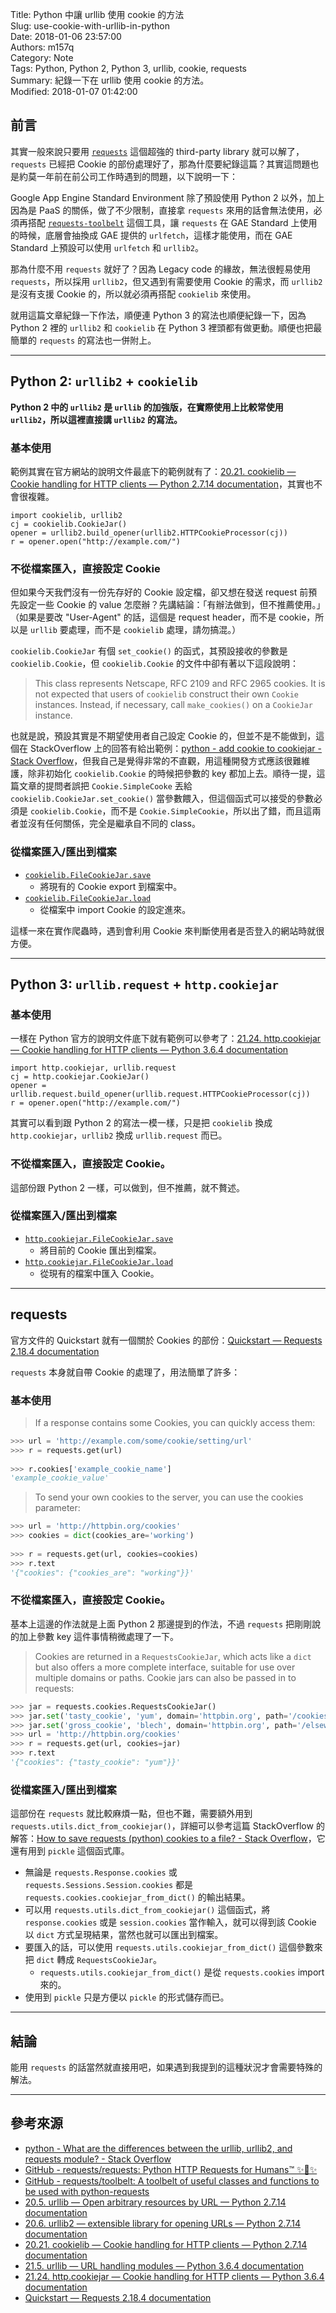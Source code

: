 Title: Python 中讓 urllib 使用 cookie 的方法  
Slug: use-cookie-with-urllib-in-python  
Date: 2018-01-06 23:57:00  
Authors: m157q  
Category: Note  
Tags: Python, Python 2, Python 3, urllib, cookie, requests  
Summary: 紀錄一下在 urllib 使用 cookie 的方法。  
Modified: 2018-01-07 01:42:00  
  
  
## 前言  
  
其實一般來說只要用 [`requests`](https://github.com/requests/requests) 這個超強的 third-party library 就可以解了，`requests` 已經把 Cookie 的部份處理好了，那為什麼要紀錄這篇？其實這問題也是約莫一年前在前公司工作時遇到的問題，以下說明一下：  
  
Google App Engine Standard Environment 除了預設使用 Python 2 以外，加上因為是 PaaS 的關係，做了不少限制，直接拿 `requests` 來用的話會無法使用，必須再搭配 [`requests-toolbelt`](https://github.com/requests/toolbelt) 這個工具，讓 `requests` 在 GAE Standard 上使用的時候，底層會抽換成 GAE 提供的 `urlfetch`，這樣才能使用，而在 GAE Standard 上預設可以使用 `urlfetch` 和 `urllib2`。  
  
那為什麼不用 `requests` 就好了？因為 Legacy code 的緣故，無法很輕易使用 `requests`，所以採用 `urllib2`，但又遇到有需要使用 Cookie 的需求，而 `urllib2` 是沒有支援 Cookie 的，所以就必須再搭配 `cookielib` 來使用。  
  
就用這篇文章紀錄一下作法，順便連 Python 3 的寫法也順便紀錄一下，因為 Python 2 裡的 `urllib2` 和 `cookielib` 在 Python 3 裡頭都有做更動。順便也把最簡單的 `requests` 的寫法也一併附上。  
  
---  
  
## Python 2: `urllib2` + `cookielib`  
  
**Python 2 中的 `urllib2` 是 `urllib` 的加強版，在實際使用上比較常使用 `urllib2`，所以這裡直接講 `urllib2` 的寫法。**  
  
  
### 基本使用  
  
範例其實在官方網站的說明文件最底下的範例就有了：[20.21. cookielib — Cookie handling for HTTP clients — Python 2.7.14 documentation](https://docs.python.org/2/library/cookielib.html#examples)，其實也不會很複雜。  
  
```python2  
import cookielib, urllib2  
cj = cookielib.CookieJar()  
opener = urllib2.build_opener(urllib2.HTTPCookieProcessor(cj))  
r = opener.open("http://example.com/")  
```  
  
  
### 不從檔案匯入，直接設定 Cookie  
  
但如果今天我們沒有一份先存好的 Cookie 設定檔，卻又想在發送 request 前預先設定一些 Cookie 的 value 怎麼辦？先講結論：「有辦法做到，但不推薦使用。」（如果是要改 "User-Agent" 的話，這個是 request header，而不是 cookie，所以是 `urllib` 要處理，而不是 `cookielib` 處理，請勿搞混。）  
  
`cookielib.CookieJar` 有個 `set_cookie()` 的函式，其預設接收的參數是 `cookielib.Cookie`，但 `cookielib.Cookie` 的文件中卻有著以下這段說明：  
  
> This class represents Netscape, RFC 2109 and RFC 2965 cookies. It is not expected that users of `cookielib` construct their own `Cookie` instances. Instead, if necessary, call `make_cookies()` on a `CookieJar` instance.  
  
也就是說，預設其實是不期望使用者自己設定 Cookie 的，但並不是不能做到，這個在 StackOverflow 上的回答有給出範例：[python - add cookie to cookiejar - Stack Overflow](https://stackoverflow.com/questions/4685337/python-add-cookie-to-cookiejar#12682437)，但我自己是覺得非常的不直觀，用這種開發方式應該很難維護，除非初始化 `cookielib.Cookie` 的時候把參數的 key 都加上去。順待一提，這篇文章的提問者誤把 `Cookie.SimpleCooke` 丟給 `cookielib.CookieJar.set_cookie()` 當參數餵入，但這個函式可以接受的參數必須是 `cookielib.Cookie`，而不是 `Cookie.SimpleCookie`，所以出了錯，而且這兩者並沒有任何關係，完全是繼承自不同的 class。  
  
  
### 從檔案匯入/匯出到檔案  
  
+ [`cookielib.FileCookieJar.save`](https://docs.python.org/2/library/cookielib.html#cookielib.FileCookieJar.save)  
	+ 將現有的 Cookie export 到檔案中。  
+ [`cookielib.FileCookieJar.load`](https://docs.python.org/2/library/cookielib.html#cookielib.FileCookieJar.load)  
	+ 從檔案中 import Cookie 的設定進來。  
  
這樣一來在實作爬蟲時，遇到會利用 Cookie 來判斷使用者是否登入的網站時就很方便。  
  
---  
  
## Python 3: `urllib.request` + `http.cookiejar`  
  
  
### 基本使用  
  
一樣在 Python 官方的說明文件底下就有範例可以參考了：[21.24. http.cookiejar — Cookie handling for HTTP clients — Python 3.6.4 documentation](https://docs.python.org/3/library/http.cookiejar.html?highlight=cookiejar#examples)  
  
```python3  
import http.cookiejar, urllib.request  
cj = http.cookiejar.CookieJar()  
opener = urllib.request.build_opener(urllib.request.HTTPCookieProcessor(cj))  
r = opener.open("http://example.com/")  
```  
  
其實可以看到跟 Python 2 的寫法一模一樣，只是把 `cookielib` 換成 `http.cookiejar`，`urllib2` 換成 `urllib.request` 而已。  
  
  
### 不從檔案匯入，直接設定 Cookie。  
  
這部份跟 Python 2 一樣，可以做到，但不推薦，就不贅述。  
  
  
### 從檔案匯入/匯出到檔案  
  
+ [`http.cookiejar.FileCookieJar.save`](https://docs.python.org/3/library/http.cookiejar.html?highlight=cookiejar#http.cookiejar.FileCookieJar.save)  
	+ 將目前的 Cookie 匯出到檔案。  
+ [`http.cookiejar.FileCookieJar.load`](https://docs.python.org/3/library/http.cookiejar.html?highlight=cookiejar#http.cookiejar.FileCookieJar.load)  
  	+ 從現有的檔案中匯入 Cookie。  
  
  
---  
  
## requests  
  
官方文件的 Quickstart 就有一個關於 Cookies 的部份：[Quickstart — Requests 2.18.4 documentation](http://docs.python-requests.org/en/master/user/quickstart/#cookies)  
  
`requests` 本身就自帶 Cookie 的處理了，用法簡單了許多：  
  
### 基本使用  
  
> If a response contains some Cookies, you can quickly access them:  
  
```python  
>>> url = 'http://example.com/some/cookie/setting/url'  
>>> r = requests.get(url)  
  
>>> r.cookies['example_cookie_name']  
'example_cookie_value'  
```  
  
> To send your own cookies to the server, you can use the cookies parameter:  
  
```python  
>>> url = 'http://httpbin.org/cookies'  
>>> cookies = dict(cookies_are='working')  
  
>>> r = requests.get(url, cookies=cookies)  
>>> r.text  
'{"cookies": {"cookies_are": "working"}}'  
```  
  
### 不從檔案匯入，直接設定 Cookie。  
  
基本上這邊的作法就是上面 Python 2 那邊提到的作法，不過 `requests` 把剛剛說的加上參數 key  這件事情稍微處理了一下。  
  
> Cookies are returned in a `RequestsCookieJar`, which acts like a `dict` but also offers a more complete interface, suitable for use over multiple domains or paths. Cookie jars can also be passed in to requests:  
  
```python  
>>> jar = requests.cookies.RequestsCookieJar()  
>>> jar.set('tasty_cookie', 'yum', domain='httpbin.org', path='/cookies')  
>>> jar.set('gross_cookie', 'blech', domain='httpbin.org', path='/elsewhere')  
>>> url = 'http://httpbin.org/cookies'  
>>> r = requests.get(url, cookies=jar)  
>>> r.text  
'{"cookies": {"tasty_cookie": "yum"}}'  
```  
  
### 從檔案匯入/匯出到檔案  
  
這部份在 `requests` 就比較麻煩一點，但也不難，需要額外用到 `requests.utils.dict_from_cookiejar()`，詳細可以參考這篇 StackOverflow 的解答：[How to save requests (python) cookies to a file? - Stack Overflow](https://stackoverflow.com/questions/13030095/how-to-save-requests-python-cookies-to-a-file/13031628#13031628)，它還有用到 `pickle` 這個函式庫。  
  
+ 無論是 `requests.Response.cookies` 或 `requests.Sessions.Session.cookies` 都是 `requests.cookies.cookiejar_from_dict()` 的輸出結果。  
+ 可以用 `requests.utils.dict_from_cookiejar()` 這個函式，將 `response.cookies` 或是 `session.cookies` 當作輸入，就可以得到該 Cookie 以 `dict` 方式呈現結果，當然也就可以匯出到檔案。  
+ 要匯入的話，可以使用 `requests.utils.cookiejar_from_dict()` 這個參數來把 `dict` 轉成 `RequestsCookieJar`。  
	+ `requests.utils.cookiejar_from_dict()` 是從 `requests.cookies` import 來的。  
+ 使用到 `pickle` 只是方便以 `pickle` 的形式儲存而已。  
  
---  
  
## 結論  
  
能用 `requests` 的話當然就直接用吧，如果遇到我提到的這種狀況才會需要特殊的解法。  
  
---  
  
## 參考來源  
  
+ [python - What are the differences between the urllib, urllib2, and requests module? - Stack Overflow](https://stackoverflow.com/questions/2018026/what-are-the-differences-between-the-urllib-urllib2-and-requests-module)  
+ [GitHub - requests/requests: Python HTTP Requests for Humans™ ✨🍰✨](https://github.com/requests/requests)  
+ [GitHub - requests/toolbelt: A toolbelt of useful classes and functions to be used with python-requests](https://github.com/requests/toolbelt)  
+ [20.5. urllib — Open arbitrary resources by URL — Python 2.7.14 documentation](https://docs.python.org/2.7/library/urllib.html?highlight=urllib)  
+ [20.6. urllib2 — extensible library for opening URLs — Python 2.7.14 documentation](https://docs.python.org/2.7/library/urllib2.html)  
+ [20.21. cookielib — Cookie handling for HTTP clients — Python 2.7.14 documentation](https://docs.python.org/2/library/cookielib.html)  
+ [21.5. urllib — URL handling modules — Python 3.6.4 documentation](https://docs.python.org/3/library/urllib.html?highlight=urllib)  
+ [21.24. http.cookiejar — Cookie handling for HTTP clients — Python 3.6.4 documentation](https://docs.python.org/3/library/http.cookiejar.html?highlight=cookiejar#module-http.cookiejar)  
+ [Quickstart — Requests 2.18.4 documentation](http://docs.python-requests.org/en/master/user/quickstart/#cookies)  

